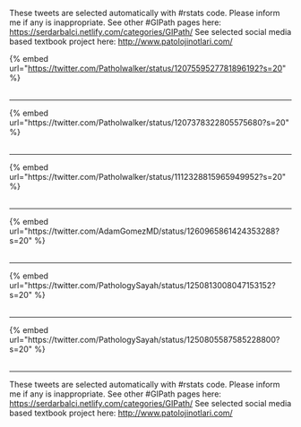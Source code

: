 

These tweets are selected automatically with #rstats code. Please inform me if any is inappropriate.
See other #GIPath pages here: https://serdarbalci.netlify.com/categories/GIPath/ 
See selected social media based textbook project here: http://www.patolojinotlari.com/

{% embed url="https://twitter.com/Patholwalker/status/1207559527781896192?s=20" %}<br>
<br>
<hr>
{% embed url="https://twitter.com/Patholwalker/status/1207378322805575680?s=20" %}<br>
<br>
<hr>
{% embed url="https://twitter.com/Patholwalker/status/1112328815965949952?s=20" %}<br>
<br>
<hr>
{% embed url="https://twitter.com/AdamGomezMD/status/1260965861424353288?s=20" %}<br>
<br>
<hr>
{% embed url="https://twitter.com/PathologySayah/status/1250813008047153152?s=20" %}<br>
<br>
<hr>
{% embed url="https://twitter.com/PathologySayah/status/1250805587585228800?s=20" %}<br>
<br>
<hr>


These tweets are selected automatically with #rstats code. Please inform me if any is inappropriate.
See other #GIPath pages here: https://serdarbalci.netlify.com/categories/GIPath/ 
See selected social media based textbook project here: http://www.patolojinotlari.com/
